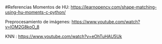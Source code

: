 #Referencias
Momentos de HU: https://learnopencv.com/shape-matching-using-hu-moments-c-python/

Preprocesamiento de imágenes: https://www.youtube.com/watch?v=IOM2G8koO_8

KNN : https://www.youtube.com/watch?v=eOhTuHAU5Uk